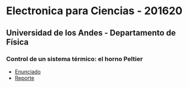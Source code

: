 # Electronica para Ciencias - 201620
## Universidad de los Andes - Departamento de Física
### Control de un sistema térmico: el horno Peltier

- [Enunciado](https://github.com/jsbarbosa/supreme-pi/raw/master/horno_pid/Enunciado.pdf)
- [Reporte](https://github.com/jsbarbosa/supreme-pi/raw/master/horno_pid/Reporte/report.pdf)

